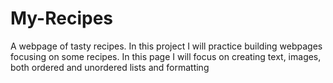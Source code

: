 # My-Recipes
A webpage of tasty recipes. 
In this project I will practice building webpages focusing on some recipes. 
In this page I will focus on creating text, images, both ordered and unordered lists and formatting
